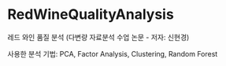 # RedWineQualityAnalysis
레드 와인 품질 분석 (다변량 자료분석 수업 논문 - 저자: 신현경)

사용한 분석 기법: PCA, Factor Analysis, Clustering, Random Forest
